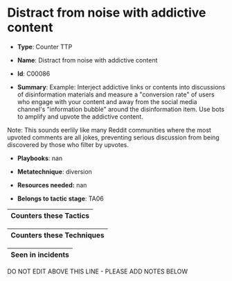 # Distract from noise with addictive content

* **Type**: Counter TTP

* **Name**: Distract from noise with addictive content

* **Id**: C00086

* **Summary**: Example: Interject addictive links or contents into discussions of disinformation materials and measure a "conversion rate" of users who engage with your content and away from the social media channel's "information bubble" around the disinformation item. Use bots to amplify and upvote the addictive content. 

Note: This sounds eerlily like many Reddit communities where the most upvoted comments are all jokes, preventing serious discussion from being discovered by those who filter by upvotes.

* **Playbooks**: nan

* **Metatechnique**: diversion

* **Resources needed:** nan

* **Belongs to tactic stage**: TA06


| Counters these Tactics |
| ---------------------- |



| Counters these Techniques |
| ------------------------- |



| Seen in incidents |
| ----------------- |


DO NOT EDIT ABOVE THIS LINE - PLEASE ADD NOTES BELOW
